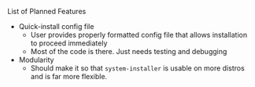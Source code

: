 List of Planned Features
 - Quick-install config file 
   - User provides properly formatted config file that allows installation to proceed immediately
   - Most of the code is there. Just needs testing and debugging
 - Modularity
   - Should make it so that `system-installer` is usable on more distros and is far more flexible.